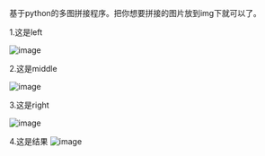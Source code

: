 基于python的多图拼接程序。把你想要拼接的图片放到img下就可以了。

1.这是left

![image](https://github.com/user-attachments/assets/b68085e7-8603-4342-b8d2-2b6199aeca32)


2.这是middle

![image](https://github.com/user-attachments/assets/a4103fc2-6884-405b-84e6-29f325a2fee9)

3.这是right

![image](https://github.com/user-attachments/assets/ba0c8387-3cec-41fa-850a-5ef49265705a)


4.这是结果
![image](https://github.com/user-attachments/assets/fbbff481-88f6-4e69-9538-e1937f34200b)
